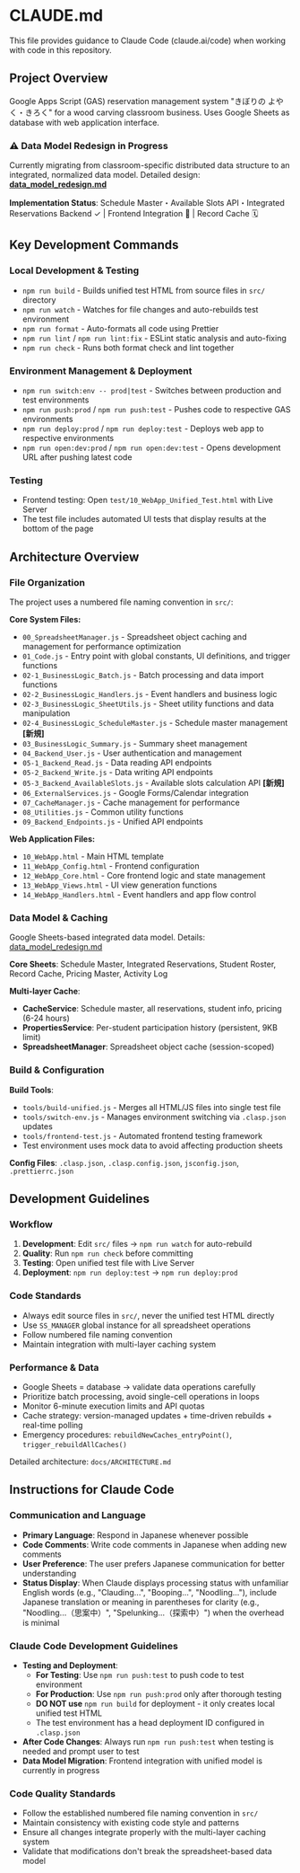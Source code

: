 # CLAUDE.md

This file provides guidance to Claude Code (claude.ai/code) when working with code in this
repository.

## Project Overview

Google Apps Script (GAS) reservation management system "きぼりの よやく・きろく" for a wood carving
classroom business. Uses Google Sheets as database with web application interface.

### ⚠️ Data Model Redesign in Progress

Currently migrating from classroom-specific distributed data structure to an integrated, normalized
data model. Detailed design: **[data_model_redesign.md](docs/data_model_redesign.md)**

**Implementation Status**: Schedule Master・Available Slots API・Integrated Reservations Backend ✓ |
Frontend Integration 🔧 | Record Cache 🗓️

## Key Development Commands

### Local Development & Testing

- `npm run build` - Builds unified test HTML from source files in `src/` directory
- `npm run watch` - Watches for file changes and auto-rebuilds test environment
- `npm run format` - Auto-formats all code using Prettier
- `npm run lint` / `npm run lint:fix` - ESLint static analysis and auto-fixing
- `npm run check` - Runs both format check and lint together

### Environment Management & Deployment

- `npm run switch:env -- prod|test` - Switches between production and test environments
- `npm run push:prod` / `npm run push:test` - Pushes code to respective GAS environments
- `npm run deploy:prod` / `npm run deploy:test` - Deploys web app to respective environments
- `npm run open:dev:prod` / `npm run open:dev:test` - Opens development URL after pushing latest
  code

### Testing

- Frontend testing: Open `test/10_WebApp_Unified_Test.html` with Live Server
- The test file includes automated UI tests that display results at the bottom of the page

## Architecture Overview

### File Organization

The project uses a numbered file naming convention in `src/`:

**Core System Files:**

- `00_SpreadsheetManager.js` - Spreadsheet object caching and management for performance
  optimization
- `01_Code.js` - Entry point with global constants, UI definitions, and trigger functions
- `02-1_BusinessLogic_Batch.js` - Batch processing and data import functions
- `02-2_BusinessLogic_Handlers.js` - Event handlers and business logic
- `02-3_BusinessLogic_SheetUtils.js` - Sheet utility functions and data manipulation
- `02-4_BusinessLogic_ScheduleMaster.js` - Schedule master management **[新規]**
- `03_BusinessLogic_Summary.js` - Summary sheet management
- `04_Backend_User.js` - User authentication and management
- `05-1_Backend_Read.js` - Data reading API endpoints
- `05-2_Backend_Write.js` - Data writing API endpoints
- `05-3_Backend_AvailableSlots.js` - Available slots calculation API **[新規]**
- `06_ExternalServices.js` - Google Forms/Calendar integration
- `07_CacheManager.js` - Cache management for performance
- `08_Utilities.js` - Common utility functions
- `09_Backend_Endpoints.js` - Unified API endpoints

**Web Application Files:**

- `10_WebApp.html` - Main HTML template
- `11_WebApp_Config.html` - Frontend configuration
- `12_WebApp_Core.html` - Core frontend logic and state management
- `13_WebApp_Views.html` - UI view generation functions
- `14_WebApp_Handlers.html` - Event handlers and app flow control

### Data Model & Caching

Google Sheets-based integrated data model. Details:
[data_model_redesign.md](docs/data_model_redesign.md)

**Core Sheets**: Schedule Master, Integrated Reservations, Student Roster, Record Cache, Pricing
Master, Activity Log

**Multi-layer Cache**:

- **CacheService**: Schedule master, all reservations, student info, pricing (6-24 hours)
- **PropertiesService**: Per-student participation history (persistent, 9KB limit)
- **SpreadsheetManager**: Spreadsheet object cache (session-scoped)

### Build & Configuration

**Build Tools**:

- `tools/build-unified.js` - Merges all HTML/JS files into single test file
- `tools/switch-env.js` - Manages environment switching via `.clasp.json` updates
- `tools/frontend-test.js` - Automated frontend testing framework
- Test environment uses mock data to avoid affecting production sheets

**Config Files**: `.clasp.json`, `.clasp.config.json`, `jsconfig.json`, `.prettierrc.json`

## Development Guidelines

### Workflow

1. **Development**: Edit `src/` files → `npm run watch` for auto-rebuild
2. **Quality**: Run `npm run check` before committing
3. **Testing**: Open unified test file with Live Server
4. **Deployment**: `npm run deploy:test` → `npm run deploy:prod`

### Code Standards

- Always edit source files in `src/`, never the unified test HTML directly
- Use `SS_MANAGER` global instance for all spreadsheet operations
- Follow numbered file naming convention
- Maintain integration with multi-layer caching system

### Performance & Data

- Google Sheets = database → validate data operations carefully
- Prioritize batch processing, avoid single-cell operations in loops
- Monitor 6-minute execution limits and API quotas
- Cache strategy: version-managed updates + time-driven rebuilds + real-time polling
- Emergency procedures: `rebuildNewCaches_entryPoint()`, `trigger_rebuildAllCaches()`

Detailed architecture: `docs/ARCHITECTURE.md`

## Instructions for Claude Code

### Communication and Language

- **Primary Language**: Respond in Japanese whenever possible
- **Code Comments**: Write code comments in Japanese when adding new comments
- **User Preference**: The user prefers Japanese communication for better understanding
- **Status Display**: When Claude displays processing status with unfamiliar English words (e.g., "Clauding...", "Booping...", "Noodling..."), include Japanese translation or meaning in parentheses for clarity (e.g., "Noodling...（思案中）", "Spelunking...（探索中）") when the overhead is minimal

### Claude Code Development Guidelines

- **Testing and Deployment**:
  - **For Testing**: Use `npm run push:test` to push code to test environment
  - **For Production**: Use `npm run push:prod` only after thorough testing
  - **DO NOT use** `npm run build` for deployment - it only creates local unified test HTML
  - The test environment has a head deployment ID configured in `.clasp.json`
- **After Code Changes**: Always run `npm run push:test` when testing is needed and prompt user to
  test
- **Data Model Migration**: Frontend integration with unified model is currently in progress

### Code Quality Standards

- Follow the established numbered file naming convention in `src/`
- Maintain consistency with existing code style and patterns
- Ensure all changes integrate properly with the multi-layer caching system
- Validate that modifications don't break the spreadsheet-based data model
